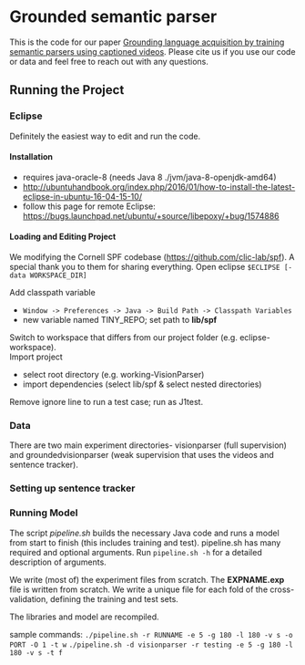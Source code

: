 # Grounded semantic parser

This is the code for our paper [Grounding language acquisition by training semantic parsers using captioned videos](https://www.aclweb.org/anthology/D18-1285). Please cite us if you use our code or data and feel free to reach out with any questions.


## Running the Project
### Eclipse
Definitely the easiest way to edit and run the code.
#### Installation
* requires java-oracle-8 (needs Java 8 ./jvm/java-8-openjdk-amd64)
* http://ubuntuhandbook.org/index.php/2016/01/how-to-install-the-latest-eclipse-in-ubuntu-16-04-15-10/
* follow this page for remote Eclipse: https://bugs.launchpad.net/ubuntu/+source/libepoxy/+bug/1574886

#### Loading and Editing Project
We modifying the Cornell SPF codebase (https://github.com/clic-lab/spf). A special thank you to them for sharing everything.
Open eclipse `$ECLIPSE [-data WORKSPACE_DIR]`

Add classpath variable<br>
* `Window -> Preferences -> Java -> Build Path -> Classpath Variables`<br>
* new variable named TINY_REPO; set path to **lib/spf<br>**

Switch to workspace that differs from our project folder (e.g. eclipse-workspace).<br>
Import project
  * select root directory (e.g. working-VisionParser) 
  * import dependencies (select lib/spf & select nested directories)

Remove ignore line to run a test case; run as J1test.

### Data
There are two main experiment directories- visionparser (full supervision) and groundedvisionparser (weak supervision that uses the videos and sentence tracker).

### Setting up sentence tracker


### Running Model

The script _pipeline.sh_ builds the necessary Java code and runs a model from start to finish (this includes training and test).
pipeline.sh has many required and optional arguments. Run `pipeline.sh -h` for a detailed description of arguments.

We write (most of) the experiment files from scratch. The **EXPNAME.exp** file is written from scratch. We write a unique file for each fold of the cross-validation, defining the training and test sets.

The libraries and model are recompiled.

sample commands:
`./pipeline.sh -r RUNNAME -e 5 -g 180 -l 180 -v s -o PORT -O 1 -t w`
`./pipeline.sh -d visionparser -r testing -e 5 -g 180 -l 180 -v s -t f`